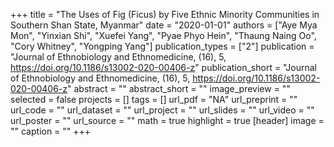 +++
title = "The Uses of Fig (Ficus) by Five Ethnic Minority Communities in Southern Shan State, Myanmar"
date = "2020-01-01"
authors = ["Aye Mya Mon", "Yinxian Shi", "Xuefei Yang", "Pyae Phyo Hein", "Thaung Naing Oo", "Cory Whitney", "Yongping Yang"]
publication_types = ["2"]
publication = "Journal of Ethnobiology and Ethnomedicine, (16), 5, https://doi.org/10.1186/s13002-020-00406-z"
publication_short = "Journal of Ethnobiology and Ethnomedicine, (16), 5, https://doi.org/10.1186/s13002-020-00406-z"
abstract = ""
abstract_short = ""
image_preview = ""
selected = false
projects = []
tags = []
url_pdf = "NA"
url_preprint = ""
url_code = ""
url_dataset = ""
url_project = ""
url_slides = ""
url_video = ""
url_poster = ""
url_source = ""
math = true
highlight = true
[header]
image = ""
caption = ""
+++
